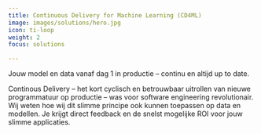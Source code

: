 ```yaml
---
title: Continuous Delivery for Machine Learning (CD4ML)
image: images/solutions/hero.jpg
icon: ti-loop
weight: 2
focus: solutions

---
```

Jouw model en data vanaf dag 1 in productie – continu en altijd up to date.

Continous Delivery – het kort cyclisch en betrouwbaar uitrollen van nieuwe programmatuur op productie – was voor software engineering revolutionair. Wij weten hoe wij dit slimme principe ook kunnen toepassen op data en modellen. Je krijgt direct feedback en de snelst mogelijke ROI voor jouw slimme applicaties.